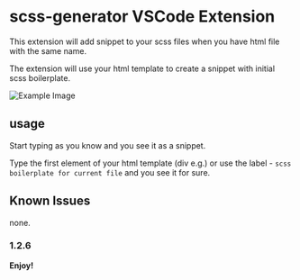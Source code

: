 # scss-generator  VSCode Extension

This extension will add snippet to your scss files when you have html file with the same name.

The extension will use your html template to create a snippet with initial scss boilerplate.

![Example Image](https://i.imgur.com/zzmAm6c.gif)

<!-- The extension also provied snippet per element. -->

## usage

Start typing as you know and you see it as a snippet.

Type the first element of your html template (div e.g.) or use the label - `scss boilerplate for current file` and you see it for sure.

## Known Issues

none.

### 1.2.6

**Enjoy!**